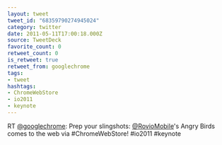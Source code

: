 ```yaml
---
layout: tweet
tweet_id: "68359790274945024"
category: twitter
date: 2011-05-11T17:00:18.000Z
source: TweetDeck
favorite_count: 0
retweet_count: 0
is_retweet: true
retweet_from: googlechrome
tags:
- tweet
hashtags:
- ChromeWebStore
- io2011
- keynote
---
```


RT [@googlechrome](https://twitter.com/@googlechrome): Prep your slingshots: [@RovioMobile](https://twitter.com/@RovioMobile)'s Angry Birds comes to the web via #ChromeWebStore! #io2011 #keynote
